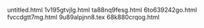untitled.html
1v195gtvjlg.html
ta88nq9fesg.html
6to639242go.html
fvccdgtt7mg.html
9u89alpjnn8.tex
68k880crqog.html